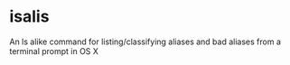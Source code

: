 isalis
======

An ls alike command for listing/classifying aliases and bad aliases from a terminal prompt in OS X
